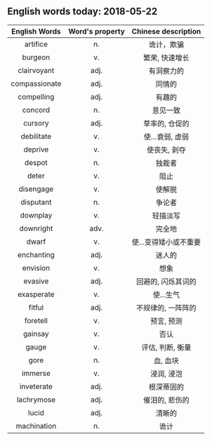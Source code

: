 ## English words today: 2018-05-22

| English Words | Word's property | Chinese description |
| :-----------: | :-------------: | :-----------------: |
| artifice | n.  | 诡计，欺骗 |
| burgeon | v. | 繁荣, 快速增长 |
| clairvoyant | adj.  | 有洞察力的 |
| compassionate | adj. | 同情的 |
| compelling | adj. | 有趣的 |
| concord | n. | 意见一致 |
| cursory | adj. | 草率的, 仓促的 |
| debilitate | v. | 使…衰弱, 虚弱 |
| deprive | v. | 使丧失, 剥夺 |
| despot | n. | 独裁者 |
| deter | v. | 阻止 |
| disengage | v. | 使解脱 |
| disputant | n. | 争论者 |
| downplay | v. | 轻描淡写 |
| downright | adv. | 完全地 |
| dwarf | v. | 使...变得矮小或不重要 |
| enchanting | adj. | 迷人的 |
| envision | v. | 想象 |
| evasive | adj. | 回避的, 闪烁其词的 |
| exasperate | v. | 使...生气 |
| fitful | adj. | 不规律的, 一阵阵的 |
| foretell | v. | 预言, 预测 |
| gainsay | v. | 否认 |
| gauge | v. | 评估, 判断, 衡量 |
| gore | n. | 血, 血块 |
| immerse | v. | 浸润, 浸泡 |
| inveterate | adj. | 根深蒂固的 |
| lachrymose | adj. | 催泪的, 悲伤的 |
| lucid | adj. | 清晰的 |
| machination | n. | 诡计 |
